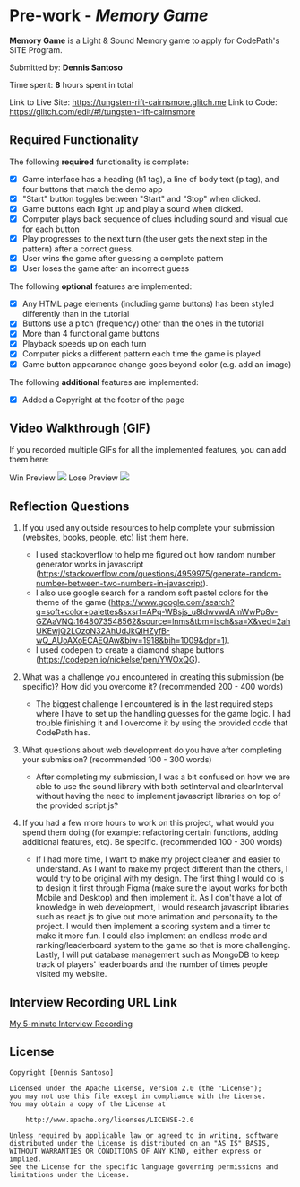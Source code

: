 # Pre-work - _Memory Game_

**Memory Game** is a Light & Sound Memory game to apply for CodePath's SITE Program.

Submitted by: **Dennis Santoso**

Time spent: **8** hours spent in total

Link to Live Site: https://tungsten-rift-cairnsmore.glitch.me
Link to Code: https://glitch.com/edit/#!/tungsten-rift-cairnsmore

## Required Functionality

The following **required** functionality is complete:

- [x] Game interface has a heading (h1 tag), a line of body text (p tag), and four buttons that match the demo app
- [x] "Start" button toggles between "Start" and "Stop" when clicked.
- [x] Game buttons each light up and play a sound when clicked.
- [x] Computer plays back sequence of clues including sound and visual cue for each button
- [x] Play progresses to the next turn (the user gets the next step in the pattern) after a correct guess.
- [x] User wins the game after guessing a complete pattern
- [x] User loses the game after an incorrect guess

The following **optional** features are implemented:

- [X] Any HTML page elements (including game buttons) has been styled differently than in the tutorial
- [X] Buttons use a pitch (frequency) other than the ones in the tutorial
- [X] More than 4 functional game buttons
- [X] Playback speeds up on each turn
- [X] Computer picks a different pattern each time the game is played
- [X] Game button appearance change goes beyond color (e.g. add an image)

The following **additional** features are implemented:

- [x] Added a Copyright at the footer of the page

## Video Walkthrough (GIF)

If you recorded multiple GIFs for all the implemented features, you can add them here:

Win Preview
![](https://i.imgur.com/JczmEdI.gif)
Lose Preview
![](https://i.imgur.com/kok1YzV.gif)

## Reflection Questions

1. If you used any outside resources to help complete your submission (websites, books, people, etc) list them here.

   - I used stackoverflow to help me figured out how random number generator works in javascript
   (https://stackoverflow.com/questions/4959975/generate-random-number-between-two-numbers-in-javascript).
   - I also use google search for a random soft pastel colors for the theme of the game
   (https://www.google.com/search?q=soft+color+palettes&sxsrf=APq-WBsjs_u8ldwvwdAmWwPp8v-GZAaVNQ:1648073548562&source=lnms&tbm=isch&sa=X&ved=2ahUKEwjQ2LOzoN32AhUdJkQIHZyfB-wQ_AUoAXoECAEQAw&biw=1918&bih=1009&dpr=1).
   - I used codepen to create a diamond shape buttons
   (https://codepen.io/nickelse/pen/YWOxQG).

2. What was a challenge you encountered in creating this submission (be specific)? How did you overcome it? (recommended 200 - 400 words)
   
   - The biggest challenge I encountered is in the last required steps where I have to set up the handling guesses for the game logic. 
   I had trouble finishing it and I overcome it by using the provided code that CodePath has.

3. What questions about web development do you have after completing your submission? (recommended 100 - 300 words)
   
   - After completing my submission, I was a bit confused on how we are able to use the sound library with both setInterval and clearInterval without having the need to implement javascript libraries on top of the provided script.js?

4. If you had a few more hours to work on this project, what would you spend them doing (for example: refactoring certain functions, adding additional features, etc). Be specific. (recommended 100 - 300 words)
   
   - If I had more time, I want to make my project cleaner and easier to understand. 
   As I want to make my project different than the others, I would try to be original with my design. 
   The first thing I would do is to design it first through Figma (make sure the layout works for both Mobile and Desktop) and then implement it. 
   As I don't have a lot of knowledge in web development, I would research javascript libraries such as react.js to give out more animation and personality to the project. 
   I would then implement a scoring system and a timer to make it more fun. 
   I could also implement an endless mode and ranking/leaderboard system to the game so that is more challenging. 
   Lastly, I will put database management such as MongoDB to keep track of players' leaderboards and the number of times people visited my website. 

## Interview Recording URL Link

[My 5-minute Interview Recording](your-link-here)

## License

    Copyright [Dennis Santoso]

    Licensed under the Apache License, Version 2.0 (the "License");
    you may not use this file except in compliance with the License.
    You may obtain a copy of the License at

        http://www.apache.org/licenses/LICENSE-2.0

    Unless required by applicable law or agreed to in writing, software
    distributed under the License is distributed on an "AS IS" BASIS,
    WITHOUT WARRANTIES OR CONDITIONS OF ANY KIND, either express or implied.
    See the License for the specific language governing permissions and
    limitations under the License.
